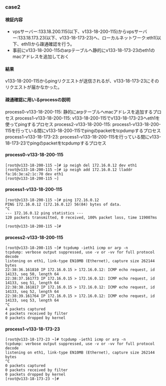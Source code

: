 ### case2
#### 検証内容
- vpsサーバー:133.18.200.115(以下、v133-18-200-115)からvpsサーバー:133.18.173.23(以下、v133-18-173-23)へ、ローカルネットワーク:eth1(以下、eth1)から疎通確認を行う。
- 事前にv133-18-200-115のarpテーブルへ静的にv133-18-173-23のeth1のmacアドレスを追加しておく

#### 結果
v133-18-200-115からpingリクエストが送信されるが、v133-18-173-23にそのリクエストが届かなかった。


#### 疎通確認に用いるprocessの説明
process0-v133-18-200-115: 静的にarpテーブルへmacアドレスを追加するプロセス
process1-v133-18-200-115: v133-18-200-115でv133-18-173-23へeth1を使ってpingするプロセス
process2-v133-18-200-115: process1-v133-18-200-115を行っている間にv133-18-200-115でpingのpacketをtcpdumpするプロセス
process1-v133-18-173-23: process1-v133-18-200-115を行っている間にv133-18-173-23でpingのpacketをtcpdumpするプロセス

#### process0-v133-18-200-115
```
[root@v133-18-200-115 ~]# ip neigh del 172.16.0.12 dev eth1
[root@v133-18-200-115 ~]# ip neigh add 172.16.0.12 lladdr fa:16:3e:a2:1c:70 dev eth1
[root@v133-18-200-115 ~]
```
#### process1-v133-18-200-115
```
[root@v133-18-200-115 ~]# ping 172.16.0.12
PING 172.16.0.12 (172.16.0.12) 56(84) bytes of data.
^C
--- 172.16.0.12 ping statistics ---
120 packets transmitted, 0 received, 100% packet loss, time 119007ms

[root@v133-18-200-115 ~]# 
```

#### process2-v133-18-200-115
```
[root@v133-18-200-115 ~]# tcpdump -ieth1 icmp or arp -n
tcpdump: verbose output suppressed, use -v or -vv for full protocol decode
listening on eth1, link-type EN10MB (Ethernet), capture size 262144 bytes
22:38:36.161810 IP 172.16.0.15 > 172.16.0.12: ICMP echo request, id 14133, seq 50, length 64
22:38:37.161773 IP 172.16.0.15 > 172.16.0.12: ICMP echo request, id 14133, seq 51, length 64
22:38:38.161817 IP 172.16.0.15 > 172.16.0.12: ICMP echo request, id 14133, seq 52, length 64
22:38:39.161764 IP 172.16.0.15 > 172.16.0.12: ICMP echo request, id 14133, seq 53, length 64
^C
4 packets captured
4 packets received by filter
0 packets dropped by kernel
```

#### process1-v133-18-173-23
```
[root@v133-18-173-23 ~]# tcpdump -ieth1 icmp or arp -n
tcpdump: verbose output suppressed, use -v or -vv for full protocol decode
listening on eth1, link-type EN10MB (Ethernet), capture size 262144 bytes
^C
0 packets captured
0 packets received by filter
0 packets dropped by kernel
[root@v133-18-173-23 ~]# 
```
